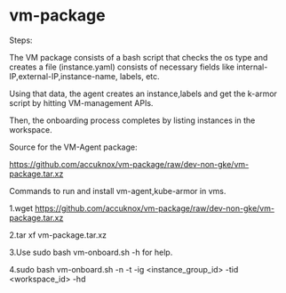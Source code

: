 # vm-package


Steps:

The VM package consists of a bash script that checks the os type and creates a file (instance.yaml) consists of necessary fields like internal-IP,external-IP,instance-name, labels, etc.

Using that data, the agent creates an instance,labels and get the k-armor script by hitting VM-management APIs.

Then, the onboarding process completes by listing instances in the workspace.

 
Source for the VM-Agent package:

https://github.com/accuknox/vm-package/raw/dev-non-gke/vm-package.tar.xz


Commands to run and install vm-agent,kube-armor in vms.

1.wget https://github.com/accuknox/vm-package/raw/dev-non-gke/vm-package.tar.xz

2.tar xf vm-package.tar.xz 

3.Use sudo bash vm-onboard.sh -h  for help.

4.sudo bash vm-onboard.sh  -n <instance-name> -t  <key>  <value> -ig <instance_group_id> -tid <workspace_id>  -hd <host-domain>
 
 
 
